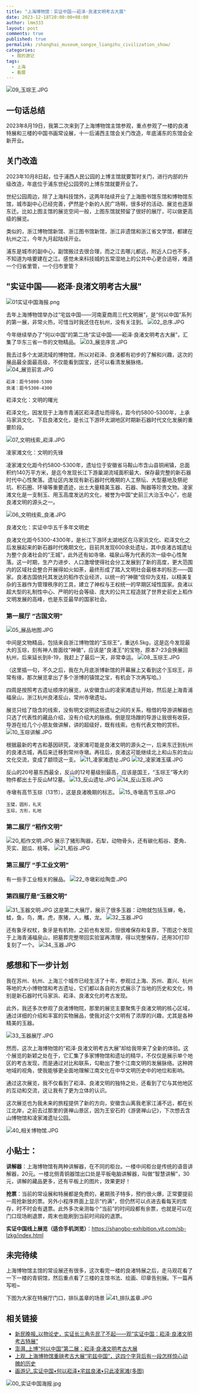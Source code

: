 ```yaml
---
title: "上海博物馆：实证中国——崧泽·良渚文明考古大展"
date: 2023-12-18T20:00:00+08:00
author: lmm333
layout: post
comments: true
published: true
permalink: /shanghai_museum_songze_liangzhu_civilization_show/
categories:
  - 我的游记
tags:
  - 上海
  - 看展
---
```

![09_玉琮王.JPG](../images/2023-12-18-shanghai_museum_songze_liangzhu_civilization_show/09_玉琮王.JPG)

## 一句话总结
2023年8月19日，我第二次来到了上海博物馆主馆参观，重点参观了一楼的良渚特展和三楼的中国书画常设展，十一后浦西主馆会关门改造，年底浦东的东馆会全新开业。
<!--more-->

## 关门改造
2023年10月8日起，位于浦西人民公园的上博主馆就要暂时关门，进行内部的升级改造，年底位于浦东世纪公园旁的上博东馆就要开业了。

世纪公园周边，除了上海科技馆外，这两年陆续开业了上海图书馆东馆和博物馆东馆，城市副中心已经完善，俨然是个新的人民广场啊，很多好的活动、展览也逐渐东迁。比如上图主馆的展览空间一般，上图东馆就预留了很好的展厅，可以做更高级的展览。

类似的，浙江博物馆新馆、浙江图书馆新馆，浙江非遗馆和浙江省文学馆，都建在杭州之江，今年九月起陆续开业。

浦东是城市的副中心，副馆搬过去很合理，而之江去哪儿都远，附近人口也不多，不知道为啥要建在之江。感觉未来科技城的五常湿地上的公共中心更合适呀，难道一个归省里管，一个归市里管？

## "实证中国——崧泽·良渚文明考古大展"
![01实证中国海报.png](../images/2023-12-18-shanghai_museum_songze_liangzhu_civilization_show/01_实证中国海报.png)

去年上海博物馆举办过“宅兹中国——河南夏商周三代文明展”，是“何以中国”系列的第一展，非常火热，可惜当时我还住在杭州，没有关注到。
![02_总序.JPG](../images/2023-12-18-shanghai_museum_songze_liangzhu_civilization_show/02_总序.JPG)

今年继续举办了“何以中国”的第二场“实证中国——崧泽·良渚文明考古大展”，汇集了华东三省一市的文物精品。
![03_展览序言.JPG](../images/2023-12-18-shanghai_museum_songze_liangzhu_civilization_show/03_展览序言.JPG)

我去过多个太湖流域的博物馆，所以对崧泽、良渚都有初步的了解和兴趣，这次的展品最全面最高级，不仅能看到国宝，还可以看清发展脉络。
![04_展览前言.JPG](../images/2023-12-18-shanghai_museum_songze_liangzhu_civilization_show/04_展览前言.JPG)

```
崧泽：距今5800-5300
良渚：距今5300-4300
```
崧泽文化：文明的曙光

崧泽文化，因发现于上海市青浦区崧泽遗址而得名，距今约5800-5300年，上承马家浜文化、下启良渚文化，是长江下游环太湖地区时期新石器时代文化发展的重要阶段。

![07_文明线索_崧泽.JPG](../images/2023-12-18-shanghai_museum_songze_liangzhu_civilization_show/07_文明线索_崧泽.JPG)

凌家滩文化：文明的先锋

凌家滩文化距今约5800-5300年，遗址位于安徽省马鞍山市含山县铜闸镇，总面积约140万平方米，是迄今发现长江下游巢湖流域面积最大、保存最完整的新石器时代中心性聚落。遗址区内发现有新石器时代晚期的人工祭坛、大型墓地及祭祀坑、积石圈、环壕等重要遗迹，出土大量精美玉器、石器、陶器等珍贵文物。凌家滩文化是一支制玉、用玉高度发达的文化，被誉为中国“史前三大治玉中心”，也是良渚文明的源头之一。

![06_文明线索_良渚.JPG](../images/2023-12-18-shanghai_museum_songze_liangzhu_civilization_show/06_文明线索_良渚.JPG)

良渚文化：实证中华五千多年文明史 

良渚文化距今5300-4300年，是长江下游环太湖地区在马家浜文化、崧泽文化之后发展起来的新石器时代晚期文化，目前共发现600余处遗址，其中良渚古城遗址为整个良渚社会的“王城”，此外还有如寺墩、福泉山等为代表的次一级中心性聚落。这一时期，生产力进步、人口激增使得社会分工发展到了新的高度，更大范围内的区域社会整合开展得如火如荼，最终形成了踏入文明社会最根本的标志——国家。良渚古国依托其发达的稻作农业经济，以统一的“神徽”信仰为支柱，以精美复杂的玉器作为管理秩序的工具，建立了神权与王权统一的早期区域性国家。良渚以超大型的礼制性中心、严明的社会等级、庞大的公共工程造就了世界史前史上稻作文明发展的高峰，也是东亚最早的国家社会。

### 第一展厅 “古国文明”
![05_展品地图.JPG](../images/2023-12-18-shanghai_museum_songze_liangzhu_civilization_show/05_展品地图.JPG)

中间是文物精品，包括来自浙江博物馆的“玉琮王”，重达6.5kg，这是迄今发现最大的玉琮，刻有神人兽面纹“神徽”，应该是"良渚王"的宝物，原本7-23会换展回杭州，后来延长到8-19，我赶上了最后一天，非常幸运。
![08_玉琮王.JPG](../images/2023-12-18-shanghai_museum_songze_liangzhu_civilization_show/08_玉琮王.JPG)

（这里插一句，不久之后，我在九月底浙博新馆的开幕展上又看到这个玉琮王，非常有缘，那次展览拿出了多个浙博的镇馆之宝，有机会下次再写哈。）


四周是按照考古遗址顺序的展览，从安徽含山的凌家滩遗址开始，然后是上海青浦福泉山，浙江杭州良渚反山，常州寺墩遗址。

展览只给了隐含的线索，没有明文说明这些遗址之间的关系，租借的导游讲解器也只选了代表性的藏品介绍，没有介绍大的脉络。倒是现场蹭的导游让我很有收获，导游在给几个小朋友做讲解，讲的超级好，既有线索。也有代表文物的赏析。
![10_玉琮讲解.JPG](../images/2023-12-18-shanghai_museum_songze_liangzhu_civilization_show/10_玉琮讲解.JPG)

根据最新的考古和基因研究，凌家滩可能是良渚文明的源头之一，后来东迁到杭州的良渚古城，再后来迁移到常州寺墩。再往后，良渚这可能继续北上和山东的龙山文化交流，变成了颛顼这一支。
![11_凌家滩遗址.JPG](../images/2023-12-18-shanghai_museum_songze_liangzhu_civilization_show/11_凌家滩遗址.JPG)
![12_凌家滩玉璜.JPG](../images/2023-12-18-shanghai_museum_songze_liangzhu_civilization_show/12_凌家滩玉璜.JPG)

反山的20号墓东西最全，反山的12号墓级别最高，应该是国王，“玉琮王”等大的物件都出土于反山M12墓。
![13_反山遗址.JPG](../images/2023-12-18-shanghai_museum_songze_liangzhu_civilization_show/13_反山遗址.JPG)
![14_反山玉琮.JPG](../images/2023-12-18-shanghai_museum_songze_liangzhu_civilization_show/14_反山玉琮.JPG)

寺墩有高节玉琮（13节），这是良渚晚期的标志。
![15_寺墩高节玉琮.JPG](../images/2023-12-18-shanghai_museum_songze_liangzhu_civilization_show/15_寺墩高节玉琮.JPG)

```
玉璧，圆形，礼天
玉琮，方形，礼地
```

### 第二展厅 “稻作文明”
![20_稻作文明.JPG](../images/2023-12-18-shanghai_museum_songze_liangzhu_civilization_show/20_稻作文明.JPG)
展示了猪形陶器，石犁，动物骨头，还有碳化稻谷、菱角、芡实、甜瓜、桃等。
![21_稻谷.JPG](../images/2023-12-18-shanghai_museum_songze_liangzhu_civilization_show/21_稻谷.JPG)

### 第三展厅 “手工业文明”
有一些手工业相关的展品。
![22_寺墩彩绘陶壶.JPG](../images/2023-12-18-shanghai_museum_songze_liangzhu_civilization_show/22_寺墩彩绘陶壶.JPG)

### 第四展厅是“玉器文明”
![31_玉器文明.JPG](../images/2023-12-18-shanghai_museum_songze_liangzhu_civilization_show/31_玉器文明.JPG)
这是第二大展厅，展示了很多玉器：动物就包括玉蝉，龟，蛙，鱼，鸟，鹰，虎，豕猪，人，觿，龙。
![32_玉器.JPG](../images/2023-12-18-shanghai_museum_songze_liangzhu_civilization_show/32_玉器.JPG)

还有象牙权杖，象牙是有机物，之前也有发现，但很难保存和复原，下图这个发现于上海青浦福泉山，把墓葬完整带回实验室再清理，得以完整保存，还用3D打印复刻了一个。
![34_玉器.JPG](../images/2023-12-18-shanghai_museum_songze_liangzhu_civilization_show/34_玉器.JPG)

## 感想和下一步计划
我在苏州、杭州、上海三个城市已经生活了十年，参观过上海、苏州、嘉兴、杭州等地的大小博物馆和考古遗址，它们都以各自的方式展示了当地的历史和文化，特别是新石器时代马家浜、崧泽、良渚文化的考古发现。

此外，我还多次参观了良渚博物院，那里的展览主要聚焦于良渚文明的核心区域，通过详细的介绍和丰富的实物展品，使我对这个文明有了浓厚的兴趣，尤其是各种精美的玉器。

![33_玉器展厅.JPG](../images/2023-12-18-shanghai_museum_songze_liangzhu_civilization_show/33_玉器展厅.JPG)

然而，这次上海博物馆的“崧泽·良渚文明考古大展”却给我带来了全新的体验。这个展览的新颖之处在于，它汇集了多家博物馆和遗址的精华，不仅仅是展示单个地区的考古发现，而是通过对比和联系，勾勒出了整个江南文明的发展脉络。这种跨地域的视角，使我能够更全面地理解江南文化在中华文明历史中的地位和影响。

通过这次展览，我不仅看到了崧泽、良渚文明的独特之处，还看到了它与其他地区的互动和交流，这让我有了更为立体的认识。

这次展览也为我未来的旅程提供了新的方向，安徽含山离我老家江浦不远，都在长江北岸，之前去过那里的褒禅山景区，因为王安石的《游褒禅山记》，下次想去含山博物馆和凌家滩遗址公园。

![40_相关博物馆.JPG](../images/2023-12-18-shanghai_museum_songze_liangzhu_civilization_show/40_相关博物馆.JPG)

## 小贴士：

**讲解器**：上海博物馆有两种讲解器，在不同的柜台。一楼中间柜台是传统的语音讲解器，20元。一楼北侧青铜器馆出口处是平板电脑讲解器，叫做“智慧讲解”，30元，讲解的藏品更多，还有平板上的图片，效果更好！

**抢票**：当前的常设展和特展都是免费的，暑期孩子特多，预约很火爆，正常要提前一周抢新放的票。另外小程序界面上显示“约满”，但仍然可以点进去看每天的库存，时不时会有退票。此外多次亲测每个“当前”的时间段都有余票，也就是可以在门口现场刷退票，周末也能刷到当前时间段的退票。

**实证中国线上展览（适合手机浏览）**：https://shangbo-exhibition.yit.com/sb-lzkg/index.html

## 未完待续
上海博物馆主馆的常设展还有很多，这次看完一楼的良渚特展之后，走马观花看了一下一楼的青铜馆，然后重点看了三楼的主馆书法、绘画、印章告别展。下一篇再写啦~

下图为大家在特展厅门口，排队盖章的场景
![41_排队盖章.JPG](../images/2023-12-18-shanghai_museum_songze_liangzhu_civilization_show/41_排队盖章.JPG)

## 相关链接
- [新民晚报_以物论史，实证长三角先民了不起——观“实证中国：崧泽·良渚文明考古特展”](https://paper.xinmin.cn/html/xmwb/2023-07-08/13/164675.html)
- [澎湃_上博“何以中国”第二展：崧泽·良渚文明考古大展](https://m.thepaper.cn/baijiahao_23330328)
- [上观_上海博物馆重磅考古大展“宅兹中国”，这四个字背后有一段怎样惊心动魄的历史](https://export.shobserver.com/baijiahao/html/533198.html)
- [画游记_实证中国•何以崧泽•宅兹良渚•只此凌家滩(多图)](https://mp.weixin.qq.com/s/F10k0BE8QytSJbRnTy0y9Q)

![00_实证中国海报.jpg](../images/2023-12-18-shanghai_museum_songze_liangzhu_civilization_show/00_实证中国海报.jpg)